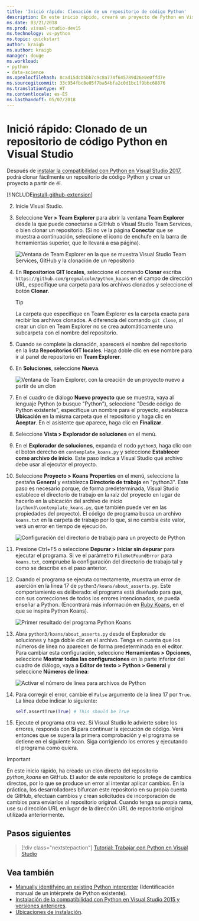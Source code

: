 ```yaml
---
title: 'Inició rápido: Clonación de un repositorio de código Python'
description: En este inicio rápido, creará un proyecto de Python en Visual Studio mediante la clonación del repositorio de Python Koans mediante Visual Studio Team Explorer.
ms.date: 03/21/2018
ms.prod: visual-studio-dev15
ms.technology: vs-python
ms.topic: quickstart
author: kraigb
ms.author: kraigb
manager: douge
ms.workload:
- python
- data-science
ms.openlocfilehash: 8cad15dcb5bb7c9c8a774f645789d26e0e0ffd7e
ms.sourcegitcommit: 33c954fbc8e05f7ba54bfa2c0d1bc1f9bbc68876
ms.translationtype: HT
ms.contentlocale: es-ES
ms.lasthandoff: 05/07/2018
---
```

# <a name="quickstart-clone-a-repository-of-python-code-in-visual-studio"></a>Inició rápido: Clonado de un repositorio de código Python en Visual Studio

Después de [instalar la compatibilidad con Python en Visual Studio 2017](installing-python-support-in-visual-studio.md), podrá clonar fácilmente un repositorio de código Python y crear un proyecto a partir de él.

[!INCLUDE[install-github-extension](includes/install-github-extension.md)]

2. Inicie Visual Studio.

3. Seleccione **Ver > Team Explorer** para abrir la ventana **Team Explorer** desde la que puede conectarse a GitHub o Visual Studio Team Services, o bien clonar un repositorio. (Si no ve la página **Conectar** que se muestra a continuación, seleccione el icono de enchufe en la barra de herramientas superior, que le llevará a esa página).

    ![Ventana de Team Explorer en la que se muestra Visual Studio Team Services, GitHub y la clonación de un repositorio](media/team-explorer.png)

4. En **Repositorios GIT locales**, seleccione el comando **Clonar** escriba `https://github.com/gregmalcolm/python_koans` en el campo de dirección URL, especifique una carpeta para los archivos clonados y seleccione el botón **Clonar**.

    > [!Tip]
    > La carpeta que especifique en Team Explorer es la carpeta exacta para recibir los archivos clonados. A diferencia del comando `git clone`, al crear un clon en Team Explorer no se crea automáticamente una subcarpeta con el nombre del repositorio.

5. Cuando se complete la clonación, aparecerá el nombre del repositorio en la lista **Repositorios GIT locales**. Haga doble clic en ese nombre para ir al panel de repositorio en **Team Explorer**.

6. En **Soluciones**, seleccione **Nueva**.

    ![Ventana de Team Explorer, con la creación de un proyecto nuevo a partir de un clon](media/team-explorer-new-project.png)

7. En el cuadro de diálogo **Nuevo proyecto** que se muestra, vaya al lenguaje Python (o busque "Python"), seleccione "Desde código de Python existente", especifique un nombre para el proyecto, establezca **Ubicación** en la misma carpeta que el repositorio y haga clic en **Aceptar**. En el asistente que aparece, haga clic en **Finalizar**.

8. Seleccione **Vista > Explorador de soluciones** en el menú.

9. En el **Explorador de soluciones**, expanda el nodo `python3`, haga clic con el botón derecho en `contemplate_koans.py` y seleccione **Establecer como archivo de inicio**. Este paso indica a Visual Studio qué archivo debe usar al ejecutar el proyecto.

10. Seleccione **Proyecto > Koans Properties** en el menú, seleccione la pestaña **General** y establezca **Directorio de trabajo** en "python3". Este paso es necesario porque, de forma predeterminada, Visual Studio establece el directorio de trabajo en la raíz del proyecto en lugar de hacerlo en la ubicación del archivo de inicio (`python3\contemplate_koans.py`, que también puede ver en las propiedades del proyecto). El código de programa busca un archivo `koans.txt` en la carpeta de trabajo por lo que, si no cambia este valor, verá un error en tiempo de ejecución.

    ![Configuración del directorio de trabajo para un proyecto de Python](media/projects-set-working-directory.png)

11. Presione Ctrl+F5 o seleccione **Depurar > Iniciar sin depurar** para ejecutar el programa. Si ve el parámetro `FileNotFoundError` para `koans.txt`, compruebe la configuración del directorio de trabajo tal y como se describe en el paso anterior.

12. Cuando el programa se ejecuta correctamente, muestra un error de aserción en la línea 17 de `python3/koans/about_asserts.py`. Este comportamiento es deliberado: el programa está diseñado para que, con sus correcciones de todos los errores intencionados, se pueda enseñar a Python. (Encontrará más información en [Ruby Koans](http://rubykoans.com/), en el que se inspira Python Koans).

    ![Primer resultado del programa Python Koans](media/koans-output.png)

13. Abra `python3/koans/about_asserts.py` desde el Explorador de soluciones y haga doble clic en el archivo. Tenga en cuenta que los números de línea no aparecen de forma predeterminada en el editor. Para cambiar esta configuración, seleccione **Herramientas > Opciones**, seleccione **Mostrar todas las configuraciones** en la parte inferior del cuadro de diálogo, vaya a **Editor de texto > Python > General** y seleccione **Números de línea**:

    ![Activar el número de línea para archivos de Python](media/options-general-line-numbers.png)

14. Para corregir el error, cambie el `False` argumento de la línea 17 por `True`. La línea debe indicar lo siguiente:

    ```python
    self.assertTrue(True) # This should be True
    ```

15. Ejecute el programa otra vez. Si Visual Studio le advierte sobre los errores, responda con **Sí** para continuar la ejecución de código. Verá entonces que se supera la primera comprobación y el programa se detiene en el siguiente koan. Siga corrigiendo los errores y ejecutando el programa como quiera.

> [!Important]
> En este inicio rápido, ha creado un clon directo del repositorio *python_koans* en GitHub. El autor de este repositorio lo protege de cambios directos, por lo que se produce un error al intentar aplicar cambios. En la práctica, los desarrolladores bifurcan este repositorio en su propia cuenta de GitHub, efectúan cambios y crean solicitudes de incorporación de cambios para enviarlos al repositorio original. Cuando tenga su propia rama, use su dirección URL en lugar de la dirección URL de repositorio original utilizada anteriormente.

## <a name="next-steps"></a>Pasos siguientes

> [!div class="nextstepaction"]
> [Tutorial: Trabajar con Python en Visual Studio](tutorial-working-with-python-in-visual-studio-step-01-create-project.md)

## <a name="see-also"></a>Vea también

- [Manually identifying an existing Python interpreter](managing-python-environments-in-visual-studio.md#manually-identify-an-existing-environment) (Identificación manual de un intérprete de Python existente).
- [Instalación de la compatibilidad con Python en Visual Studio 2015 y versiones anteriores](installing-python-support-in-visual-studio.md).
- [Ubicaciones de instalación](installing-python-support-in-visual-studio.md#install-locations).

